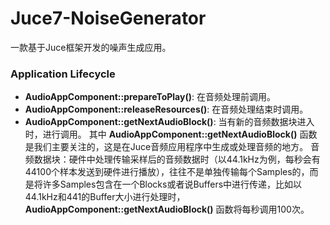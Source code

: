 # Juce7-NoiseGenerator 

一款基于Juce框架开发的噪声生成应用。

### Application Lifecycle

* __AudioAppComponent::prepareToPlay()__: 在音频处理前调用。
* __AudioAppComponent::releaseResources()__: 在音频处理结束时调用。
* __AudioAppComponent::getNextAudioBlock()__: 当有新的音频数据块进入时，进行调用。
其中 __AudioAppComponent::getNextAudioBlock()__ 函数是我们主要关注的，这是在Juce音频应用程序中生成或处理音频的地方。
音频数据块：硬件中处理传输采样后的音频数据时（以44.1kHz为例，每秒会有44100个样本发送到硬件进行播放），往往不是单独传输每个Samples的，而是将许多Samples包含在一个Blocks或者说Buffers中进行传递，比如以44.1kHz和441的Buffer大小进行处理时，__AudioAppComponent::getNextAudioBlock()__ 函数将每秒调用100次。
